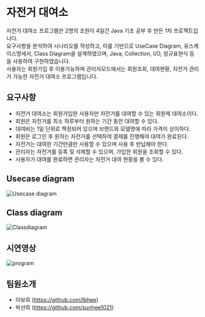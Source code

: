 # 자전거 대여소
자전거 대여소 프로그램은 2명의 조원이 4일간 Java 기초 공부 후 만든 1차 프로젝트입니다.<br>
요구사항을 분석하여 시나리오를 작성하고, 이를 기반으로 UseCase Diagram, 유스케이스명세서, Class Diagram을 설계하였으며, 
Java, Collection, I/O, 정규표현식 등을 사용하여 구현하였습니다.<br>
사용자는 회원가입 후 이용가능하며 관리자모드에서는 회원조회, 대여현황, 자전거 관리가 가능한 자전거 대여소 프로그램입니다.

## 요구사항
* 자전거 대여소는 회원가입한 사용자만 자전거를 대여할 수 있는 회원제 대여소이다.<br>
* 회원은 자전거를 최소 하루부터 원하는 기간 동안 대여할 수 있다.<br>
* 대여비는 1일 단위로 책정되어 있으며 브랜드와 모델명에 따라 가격이 상이하다.<br>
* 회원은 로그인 후 원하는 자전거를 선택하여 결제를 진행해야 대여가 완료된다.<br>
* 자전거는 대여한 기간만큼만 사용할 수 있으며 사용 후 반납해야 한다.<br>
* 관리자는 자전거를 등록 및 삭제할 수 있으며, 가입한 회원을 조회할 수 있다.<br>
* 사용자가 대여를 완료하면 관리자는 자전거 대여 현황을 볼 수 있다.<br>

## Usecase diagram 
![Usecase diagram](https://user-images.githubusercontent.com/78418562/125223594-fe425100-e306-11eb-9b5d-943a00a26db5.jpg)

## Class diagram 
![Classdiagram](https://user-images.githubusercontent.com/78418562/125223598-000c1480-e307-11eb-8f91-240a4099dfc2.jpg)

## 시연영상
![program](https://user-images.githubusercontent.com/78418562/125223621-0b5f4000-e307-11eb-96c8-6844589c8672.gif)

## 팀원소개
* 이보희 (https://github.com/lbhee)
* 박선희 (https://github.com/sunhee1021)
